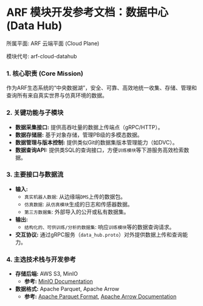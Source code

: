 # ARF 模块开发参考文档：数据中心 (Data Hub)

所属平面: ARF 云端平面 (Cloud Plane)

模块代号: arf-cloud-datahub

### 1. 核心职责 (Core Mission)

作为ARF生态系统的“中央数据湖”，安全、可靠、高效地统一收集、存储、管理和查询所有来自真实世界与仿真环境的数据。

### 2. 关键功能与子模块

- **数据采集接口:** 提供高吞吐量的数据上传端点（gRPC/HTTP）。
- **数据存储层:** 基于对象存储，管理PB级的多模态数据。
- **数据管理与版本控制:** 提供类似Git的数据集版本管理能力（如DVC）。
- **数据查询API:** 提供类SQL的查询接口，方便`训练模块`等下游服务高效检索数据。

### 3. 主要接口与数据流

- **输入:**
  - `真实机器人数据`: 从边缘端`DMS`上传的数据包。
  - `仿真数据`: 从`仿真模块`生成的日志和传感器数据。
  - `第三方数据集`: 外部导入的公开或私有数据集。
- **输出:**
  - `结构化的、可供训练/分析的数据集`: 响应`训练模块`等的数据查询请求。
- **交互协议:** 通过gRPC服务（`data_hub.proto`）对外提供数据上传和查询能力。

### 4. 主选技术栈与开发参考

- **存储后端:** AWS S3, MinIO
  - **参考:** [MinIO Documentation](https://min.io/docs/minio/kubernetes/upstream/index.html)
- **数据格式:** Apache Parquet, Apache Arrow
  - **参考:** [Apache Parquet Format](https://parquet.apache.org/), [Apache Arrow Documentation](https://arrow.apache.org/docs/)